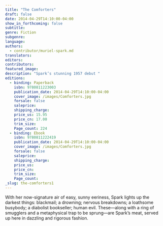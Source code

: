 ```yaml
---
title: "The Comforters"
draft: false
date: 2014-04-29T14:10:00-04:00
show_in_forthcoming: false
subtitle:
genre: Fiction
subgenre:
language:
authors:
  - contributor/muriel-spark.md
translators:
editors:
contributors:
featured_image:
description: "Spark’s stunning 1957 debut "
editions:
  - binding: Paperback
    isbn: 9780811223003
    publication_date: 2014-04-29T14:10:00-04:00
    cover_image: /images/Comforters.jpg
    forsale: false
    saleprice:
    shipping_charge:
    price_us: 15.95
    price_cn: 17.00
    trim_size:
    Page_count: 224
  - binding: Ebook
    isbn: 9780811222419
    publication_date: 2014-04-29T14:10:00-04:00
    cover_image: /images/Comforters.jpg
    forsale: false
    saleprice:
    shipping_charge:
    price_us:
    price_cn:
    trim_size:
    Page_count:
_slug: the-comforters1
---
```


With her now-signature air of easy, sunny eeriness, Spark lights up the darkest things: blackmail; a drowning; nervous breakdowns; a loathsome busybody; a diabolist bookseller; human evil. These—along with a ring of smugglers and a metaphysical trap to be sprung—are Spark’s meat, served up here in dazzling and rigorous fashion.

